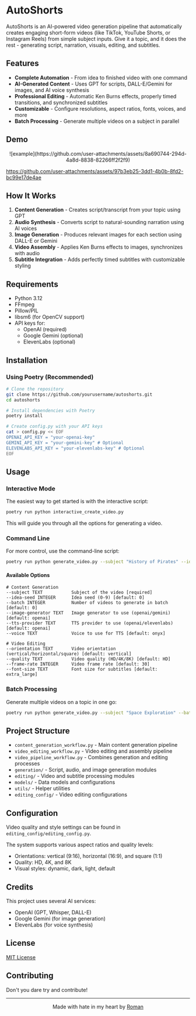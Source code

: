 # AutoShorts

AutoShorts is an AI-powered video generation pipeline that automatically creates engaging short-form videos (like TikTok, YouTube Shorts, or Instagram Reels) from simple subject inputs. Give it a topic, and it does the rest - generating script, narration, visuals, editing, and subtitles.

## Features

* **Complete Automation** - From idea to finished video with one command
* **AI-Generated Content** - Uses GPT for scripts, DALL-E/Gemini for images, and AI voice synthesis
* **Professional Editing** - Automatic Ken Burns effects, properly timed transitions, and synchronized subtitles
* **Customizable** - Configure resolutions, aspect ratios, fonts, voices, and more
* **Batch Processing** - Generate multiple videos on a subject in parallel

## Demo

<p align="center">
![example](https://github.com/user-attachments/assets/8a690744-294d-4a8d-8838-82266ff2f2f9)

https://github.com/user-attachments/assets/97b3eb25-3dd1-4b0b-8fd2-bc99e17de4ae
</p>

## How It Works

1. **Content Generation** - Creates script/transcript from your topic using GPT
2. **Audio Synthesis** - Converts script to natural-sounding narration using AI voices
3. **Image Generation** - Produces relevant images for each section using DALL-E or Gemini
4. **Video Assembly** - Applies Ken Burns effects to images, synchronizes with audio
5. **Subtitle Integration** - Adds perfectly timed subtitles with customizable styling

## Requirements

- Python 3.12
- FFmpeg
- Pillow/PIL
- libsm6 (for OpenCV support)
- API keys for:
  - OpenAI (required)
  - Google Gemini (optional)
  - ElevenLabs (optional)

## Installation

### Using Poetry (Recommended)

```bash
# Clone the repository
git clone https://github.com/yourusername/autoshorts.git
cd autoshorts

# Install dependencies with Poetry
poetry install

# Create config.py with your API keys
cat > config.py << EOF
OPENAI_API_KEY = "your-openai-key"
GEMINI_API_KEY = "your-gemini-key" # Optional
ELEVENLABS_API_KEY = "your-elevenlabs-key" # Optional
EOF
```

## Usage

### Interactive Mode

The easiest way to get started is with the interactive script:

```bash
poetry run python interactive_create_video.py
```

This will guide you through all the options for generating a video.

### Command Line

For more control, use the command-line script:

```bash
poetry run python generate_video.py --subject "History of Pirates" --idea-seed 3 --orientation vertical --quality HD --voice onyx
```

#### Available Options

```
# Content Generation
--subject TEXT           Subject of the video [required]
--idea-seed INTEGER      Idea seed (0-9) [default: 0]
--batch INTEGER          Number of videos to generate in batch [default: 0]
--image-generator TEXT   Image generator to use (openai/gemini) [default: openai]
--tts-provider TEXT      TTS provider to use (openai/elevenlabs) [default: openai]
--voice TEXT             Voice to use for TTS [default: onyx]

# Video Editing
--orientation TEXT       Video orientation (vertical/horizontal/square) [default: vertical]
--quality TEXT           Video quality (HD/4K/8K) [default: HD]
--frame-rate INTEGER     Video frame rate [default: 30]
--font-size TEXT         Font size for subtitles [default: extra_large]
```

### Batch Processing

Generate multiple videos on a topic in one go:

```bash
poetry run python generate_video.py --subject "Space Exploration" --batch 5
```

## Project Structure

- `content_generation_workflow.py` - Main content generation pipeline
- `video_editing_workflow.py` - Video editing and assembly pipeline
- `video_pipeline_workflow.py` - Combines generation and editing processes
- `generation/` - Script, audio, and image generation modules
- `editing/` - Video and subtitle processing modules
- `models/` - Data models and configurations
- `utils/` - Helper utilities
- `editing_config/` - Video editing configurations

## Configuration

Video quality and style settings can be found in `editing_config/editing_config.py`.

The system supports various aspect ratios and quality levels:
- Orientations: vertical (9:16), horizontal (16:9), and square (1:1)
- Quality: HD, 4K, and 8K
- Visual styles: dynamic, dark, light, default

## Credits

This project uses several AI services:
- OpenAI (GPT, Whisper, DALL-E)
- Google Gemini (for image generation)
- ElevenLabs (for voice synthesis)

## License

[MIT License](LICENSE)

## Contributing

Don't you dare try and contribute!

---

<p align="center">
  Made with hate in my heart by <a href="https://github.com/romanobro56">Roman</a>
</p>

